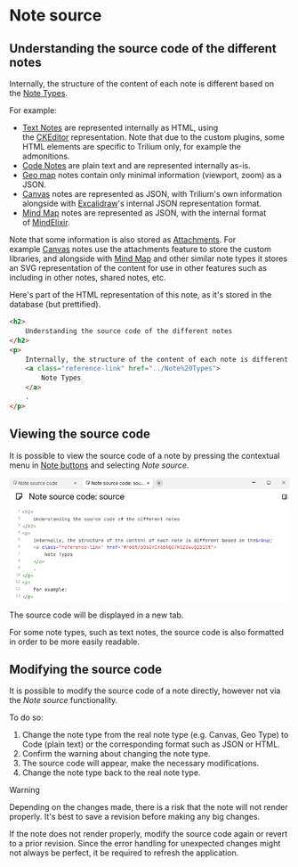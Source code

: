 # Note source
## Understanding the source code of the different notes

Internally, the structure of the content of each note is different based on the [Note Types](../Note%20Types).

For example:

*   [Text Notes](#root/_hidden/_options/_optionsTextNotes) are represented internally as HTML, using the [CKEditor](Technologies%20used/CKEditor.md) representation. Note that due to the custom plugins, some HTML elements are specific to Trilium only, for example the admonitions.
*   [Code Notes](#root/_hidden/_options/_optionsCodeNotes) are plain text and are represented internally as-is.
*   [Geo map](../Note%20Types/Geo%20map.md) notes contain only minimal information (viewport, zoom) as a JSON.
*   [Canvas](../Note%20Types/Canvas.md) notes are represented as JSON, with Trilium's own information alongside with [Excalidraw](Technologies%20used/Excalidraw.md)'s internal JSON representation format.
*   [Mind Map](../Note%20Types/Mind%20Map.md) notes are represented as JSON, with the internal format of [MindElixir](Technologies%20used/MindElixir.md).

Note that some information is also stored as [Attachments](../Attachments). For example [Canvas](../Note%20Types/Canvas.md) notes use the attachments feature to store the custom libraries, and alongside with [Mind Map](../Note%20Types/Mind%20Map.md) and other similar note types it stores an SVG representation of the content for use in other features such as including in other notes, shared notes, etc.

Here's part of the HTML representation of this note, as it's stored in the database (but prettified).

```html
<h2>
	Understanding the source code of the different notes
</h2>
<p>
	Internally, the structure of the content of each note is different based on the&nbsp;
	<a class="reference-link" href="../Note%20Types">
		Note Types
	</a>
	.
</p>
```

## Viewing the source code

It is possible to view the source code of a note by pressing the contextual menu in [Note buttons](../Basic%20Concepts/UI%20Elements/Note%20buttons.md) and selecting _Note source_.

![](Note%20source_image.png)

The source code will be displayed in a new tab.

For some note types, such as text notes, the source code is also formatted in order to be more easily readable.

## Modifying the source code

It is possible to modify the source code of a note directly, however not via the _Note source_ functionality. 

To do so:

1.  Change the note type from the real note type (e.g. Canvas, Geo Type) to Code (plain text) or the corresponding format such as JSON or HTML.
2.  Confirm the warning about changing the note type.
3.  The source code will appear, make the necessary modifications.
4.  Change the note type back to the real note type.

> [!WARNING]
> Depending on the changes made, there is a risk that the note will not render properly. It's best to save a revision before making any big changes.
> 
> If the note does not render properly, modify the source code again or revert to a prior revision. Since the error handling for unexpected changes might not always be perfect, it be required to refresh the application.